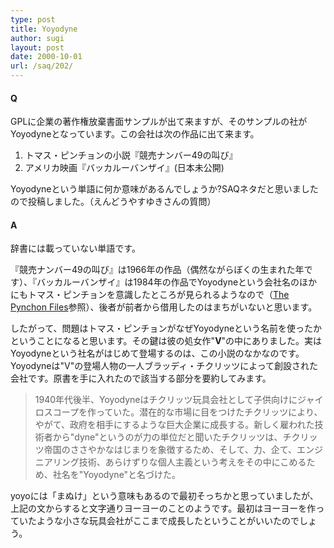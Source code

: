 ```yaml
---
type: post
title: Yoyodyne
author: sugi
layout: post
date: 2000-10-01
url: /saq/202/
---
```

#### Q 

GPLに企業の著作権放棄書面サンプルが出て来ますが、そのサンプルの社がYoyodyneとなっています。この会社は次の作品に出て来ます。

  1. トマス・ピンチョンの小説『競売ナンバー49の叫び』
  2. アメリカ映画『バッカルーバンザイ』(日本未公開)

Yoyodyneという単語に何か意味があるんでしょうか?SAQネタだと思いましたので投稿しました。（えんどうやすゆきさんの質問）

#### A 

辞書には載っていない単語です。

『競売ナンバー49の叫び』は1966年の作品（偶然ながらぼくの生まれた年です）、『バッカルーバンザイ』は1984年の作品でYoyodyneという会社名のほかにもトマス・ピンチョンを意識したところが見られるようなので（<a href="http://www.pynchonfiles.com/" onclick="_gaq.push(['_trackEvent', 'outbound-article', 'http://www.pynchonfiles.com/', 'The Pynchon Files']);" >The Pynchon Files</a>参照）、後者が前者から借用したのはまちがいないと思います。

したがって、問題はトマス・ピンチョンがなぜYoyodyneという名前を使ったかということになると思います。その鍵は彼の処女作"**V**"の中にありました。実はYoyodyneという社名がはじめて登場するのは、この小説のなかなのです。Yoyodyneは"V"の登場人物の一人ブラッディ・チクリッツによって創設された会社です。原書を手に入れたので該当する部分を要約してみます。

> 1940年代後半、Yoyodyneはチクリッツ玩具会社として子供向けにジャイロスコープを作っていた。潜在的な市場に目をつけたチクリッツにより、やがて、政府を相手にするような巨大企業に成長する。新しく雇われた技術者から"dyne"というのが力の単位だと聞いたチクリッツは、チクリッツ帝国のささやかなはじまりを象徴するため、そして、力、企て、エンジニアリング技術、あらけずりな個人主義という考えをその中にこめるため、社名を"Yoyodyne"と名づけた。

yoyoには「まぬけ」という意味もあるので最初そっちかと思っていましたが、上記の文からすると文字通りヨーヨーのことのようです。最初はヨーヨーを作っていたような小さな玩具会社がここまで成長したということがいいたのでしょう。